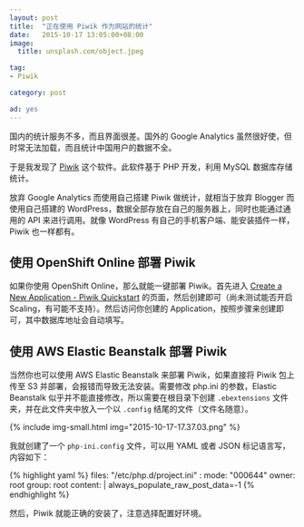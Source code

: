 ```yaml
---
layout: post
title:  "正在使用 Piwik 作为网站的统计"
date:   2015-10-17 13:05:00+08:00
image:
  title: unsplash.com/object.jpeg

tag: 
- Piwik

category: post

ad: yes
---
```


国内的统计服务不多，而且界面很差。国外的 Google Analytics 虽然很好使，但时常无法加载，而且统计中国用户的数据不全。

于是我发现了 [Piwik](https://piwik.org) 这个软件。此软件基于 PHP 开发，利用 MySQL 数据库存储统计。

放弃 Google Analytics 而使用自己搭建 Piwik 做统计，就相当于放弃 Blogger 而使用自己搭建的 WordPress，数据全部存放在自己的服务器上，同时也能通过通用的 API 来进行调用。就像 WordPress 有自己的手机客户端、能安装插件一样，Piwik 也一样都有。

## 使用 OpenShift Online 部署 Piwik

如果你使用 OpenShift Online，那么就能一键部署 Piwik。首先进入 [Create a New Application - Piwik Quickstart](https://openshift.redhat.com/app/console/application_type/quickstart!3) 的页面，然后创建即可（尚未测试能否开启 Scaling，有可能不支持）。然后访问你创建的 Application，按照步骤来创建即可，其中数据库地址会自动填写。

## 使用 AWS Elastic Beanstalk 部署 Piwik

当然你也可以使用 AWS Elastic Beanstalk 来部署 Piwik，如果直接将 Piwik 包上传至 S3 并部署，会报错而导致无法安装。需要修改 php.ini 的参数，Elastic Beanstalk 似乎并不能直接修改，所以需要在根目录下创建 `.ebextensions` 文件夹，并在此文件夹中放入一个以 `.config` 结尾的文件（文件名随意）。

{% include img-small.html img="2015-10-17-17.37.03.png" %}

我就创建了一个 `php-ini.config` 文件，可以用 YAML 或者 JSON 标记语言写，内容如下：

{% highlight yaml %}
files:
  "/etc/php.d/project.ini" :
    mode: "000644"
    owner: root
    group: root
    content: |
      always_populate_raw_post_data=-1
{% endhighlight %}

然后，Piwik 就能正确的安装了，注意选择配置好环境。

